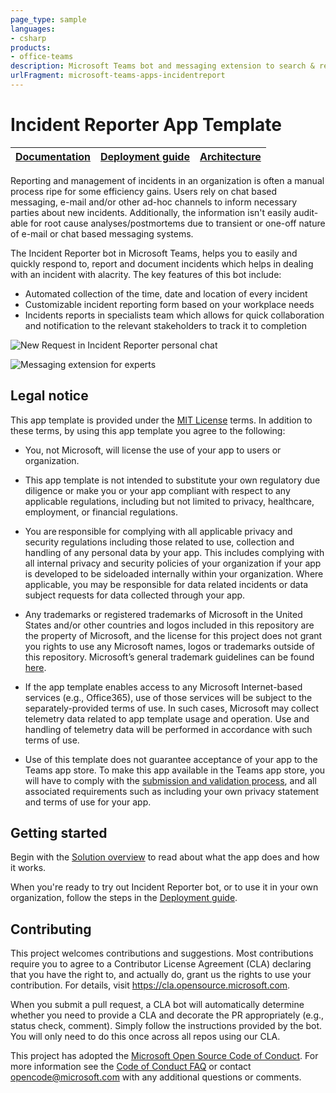 ```yaml
---
page_type: sample
languages:
- csharp
products:
- office-teams
description: Microsoft Teams bot and messaging extension to search & report incidents and connect with specialists immediately
urlFragment: microsoft-teams-apps-incidentreport
---
```


# Incident Reporter App Template

| [Documentation](https://github.com/OfficeDev/microsoft-teams-apps-incidentreport/wiki/Home) | [Deployment guide](https://github.com/OfficeDev/microsoft-teams-apps-incidentreport/wiki/Deployment-Guide) | [Architecture](https://github.com/OfficeDev/microsoft-teams-apps-incidentreport/wiki/Solution-Overview) |
| ---- | ---- | ---- |

Reporting and management of incidents in an organization is often a manual process ripe for some efficiency gains. Users rely on chat based messaging, e-mail and/or other ad-hoc channels to inform necessary parties about new incidents. Additionally, the information isn't easily audit-able for root cause analyses/postmortems due to transient or one-off nature of e-mail or chat based messaging systems.

The Incident Reporter bot in Microsoft Teams, helps you to easily and quickly respond to, report and document incidents which helps in dealing with an incident with alacrity. The key features of this bot include:
- Automated collection of the time, date and location of every incident
- Customizable incident reporting form based on your workplace needs
- Incidents reports in specialists team which allows for quick collaboration and notification to the relevant stakeholders to track it to completion

![New Request in Incident Reporter personal chat](https://github.com/OfficeDev/microsoft-teams-apps-incidentreport/wiki/Images/01.png)

![Messaging extension for experts](https://github.com/OfficeDev/microsoft-teams-apps-incidentreport/wiki/Images/Message-extensions.jpg)

## Legal notice
This app template is provided under the [MIT License](https://github.com/OfficeDev/microsoft-teams-apps-incidentreport/blob/master/LICENSE) terms.  In addition to these terms, by using this app template you agree to the following:

- You, not Microsoft, will license the use of your app to users or organization. 

- This app template is not intended to substitute your own regulatory due diligence or make you or your app compliant with respect to any applicable regulations, including but not limited to privacy, healthcare, employment, or financial regulations.

- You are responsible for complying with all applicable privacy and security regulations including those related to use, collection and handling of any personal data by your app. This includes complying with all internal privacy and security policies of your organization if your app is developed to be sideloaded internally within your organization. Where applicable, you may be responsible for data related incidents or data subject requests for data collected through your app.

- Any trademarks or registered trademarks of Microsoft in the United States and/or other countries and logos included in this repository are the property of Microsoft, and the license for this project does not grant you rights to use any Microsoft names, logos or trademarks outside of this repository. Microsoft’s general trademark guidelines can be found [here](https://www.microsoft.com/en-us/legal/intellectualproperty/trademarks/usage/general.aspx).

- If the app template enables access to any Microsoft Internet-based services (e.g., Office365), use of those services will be subject to the separately-provided terms of use. In such cases, Microsoft may collect telemetry data related to app template usage and operation. Use and handling of telemetry data will be performed in accordance with such terms of use.

- Use of this template does not guarantee acceptance of your app to the Teams app store. To make this app available in the Teams app store, you will have to comply with the [submission and validation process](https://docs.microsoft.com/en-us/microsoftteams/platform/concepts/deploy-and-publish/appsource/publish), and all associated requirements such as including your own privacy statement and terms of use for your app.


## Getting started

Begin with the [Solution overview](https://github.com/OfficeDev/microsoft-teams-apps-incidentreport/wiki/Solution-overview) to read about what the app does and how it works.

When you're ready to try out Incident Reporter bot, or to use it in your own organization, follow the steps in the [Deployment guide](https://github.com/OfficeDev/microsoft-teams-apps-incidentreport/wiki/DeployementGuide).

## Contributing

This project welcomes contributions and suggestions.  Most contributions require you to agree to a
Contributor License Agreement (CLA) declaring that you have the right to, and actually do, grant us
the rights to use your contribution. For details, visit https://cla.opensource.microsoft.com.

When you submit a pull request, a CLA bot will automatically determine whether you need to provide
a CLA and decorate the PR appropriately (e.g., status check, comment). Simply follow the instructions
provided by the bot. You will only need to do this once across all repos using our CLA.

This project has adopted the [Microsoft Open Source Code of Conduct](https://opensource.microsoft.com/codeofconduct/).
For more information see the [Code of Conduct FAQ](https://opensource.microsoft.com/codeofconduct/faq/) or
contact [opencode@microsoft.com](mailto:opencode@microsoft.com) with any additional questions or comments.
